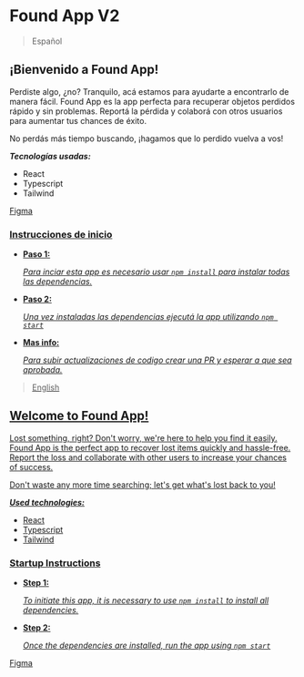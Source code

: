 # Found App V2

> Español


## ¡Bienvenido a Found App!

Perdiste algo, ¿no? Tranquilo, acá estamos para ayudarte a encontrarlo de manera fácil. Found App es la app perfecta para recuperar objetos perdidos rápido y sin problemas. Reportá la pérdida y colaborá con otros usuarios para aumentar tus chances de éxito.

No perdás más tiempo buscando, ¡hagamos que lo perdido vuelva a vos!

**_Tecnologías usadas:_**

- React
- Typescript
- Tailwind


<u>[Figma](https://www.figma.com/file/clxQWnn01ZVQ2wtHo06Mh9/FOUND-APP?type=design&node-id=0%3A1&mode=design&t=orLRrCeyBhKJsVyg-1)

### Instrucciones de inicio

- **Paso 1:**

  _Para inciar esta app es necesario usar `npm install` para instalar todas las dependencias._

- **Paso 2:**

  _Una vez instaladas las dependencias ejecutá la app utilizando `npm start`_

- **Mas info:**

  _Para subir actualizaciones de codigo crear una PR y esperar a que sea aprobada._
  

> English


## Welcome to Found App!

Lost something, right? Don't worry, we're here to help you find it easily. Found App is the perfect app to recover lost items quickly and hassle-free. Report the loss and collaborate with other users to increase your chances of success.

Don't waste any more time searching; let's get what's lost back to you!

**_Used technologies:_**

- React
- Typescript
- Tailwind

### Startup Instructions

- **Step 1:**

  _To initiate this app, it is necessary to use `npm install` to install all dependencies._

- **Step 2:**

  _Once the dependencies are installed, run the app using `npm start`_

<u>[Figma](https://www.figma.com/file/clxQWnn01ZVQ2wtHo06Mh9/FOUND-APP?type=design&node-id=0%3A1&mode=design&t=orLRrCeyBhKJsVyg-1)
